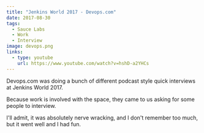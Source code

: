 ```yaml
---
title: "Jenkins World 2017 - Devops.com"
date: 2017-08-30
tags:
  - Sauce Labs
  - Work
  - Interview
image: devops.png
links:
  - type: youtube
    url: https://www.youtube.com/watch?v=hshD-a2YHCs
---
```


Devops.com was doing a bunch of different podcast style quick interviews at Jenkins World 2017.

Because work is involved with the space, they came to us asking for some people to interview.

I'll admit, it was absolutely nerve wracking, and I don't remember too much, but it went well and I had fun.
